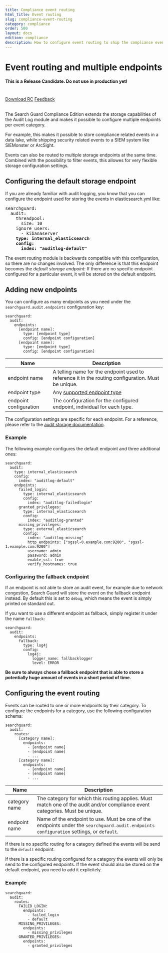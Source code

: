 ```yaml
---
title: Compliance event routing
html_title: Event routing
slug: compliance-event-routing
category: compliance
order: 500
layout: docs
edition: compliance
description: How to configure event routing to ship the compliance events to their correct storage destination
---
```

<!---
Copryight 2017 floragunn GmbH
-->

# Event routing and multiple endpoints

**This is a Release Candidate. Do not use in production yet!**

<div class="header-back-buttons helper center" style="margin-top: 40px">
<a href="https://downloads.search-guard.com/compliance-rc-1" target="_blank" class="button stroke rounded large blue">Download RC</a>
<a href="https://www.surveymonkey.de/r/SearchGuardVanguard" target="_blank" class="button stroke rounded large green">Feedback</a>
</div>

<br />

The Search Guard Compliance Edition extends the storage capabilities of the Audit Log module and makes it possible to configure multiple endpoints per event category.

For example, this makes it possible to store compliance related events in a data lake, while shipping security related events to a SIEM system like SIEMonster or ArcSight.

Events can also be routed to multiple storage endpoints at the same time. Combined with the possibility to filter events, this allowes for very flexible storage configuration settings.

## Configuring the default storage endpoint

If you are already familiar with audit logging, you know that you can configure the endpoint used for storing the events in elasticsearch.yml like:

<pre>
searchguard:
  audit:
    threadpool:
      size: 10
    ignore_users:
      - kibanaserver
    <b>type: internal_elasticsearch
    config:
      index: "auditlog-default"</b>
</pre>

The event routing module is backwards compatible with this configuration, so there are no changes involved. The only difference is that this endpoint becomes the *default storage endpoint*: If there are no specific endpoint configured for a particular event, it will be stored on the default endpoint.

## Adding new endpoints

You can configure as many endpoints as you need under the `searchguard.audit.endpoints` configuration key:

```
searchguard:
  audit:
    endpoints:
      [endpoint name]:
        type: [endpoint type]
        config: [endpoint configuration]
      [endpoint name]:
        type: [endpoint type]
        config: [endpoint configuration]
```

| Name | Description |
|---|---|
| endpoint name | A telling name for the endpoint used to reference it in the routing configuration. Must be unique.|
| endpoint type | Any [supported endpoint type](auditlogging_storage.md) |
| endpoint configuration | The configuration for the configured endpoint, individual for each type. |

The configuration settings are specific for each endpoint. For a reference, please refer to the [audit storage documentation](auditlogging_storage.md).

### Example

The following example configures the default endpoint and three additional ones:

```
searchguard:
  audit:
    type: internal_elasticsearch
    config:
      index: "auditlog-default"
    endpoints:
      failed_login:
        type: internal_elasticsearch
        config:
          index: "auditlog-failedlogin"
      granted_privileges:
        type: internal_elasticsearch
        config:
          index: "auditlog-granted"
      missing_privileges:
        type: external_elasticsearch
        config:
          index: "auditlog-missing"
          http_endpoints: ["sgssl-0.example.com:9200", "sgssl-1.example.com:9200"]
          username: admin
          password: admin
          enable_ssl: true
          verify_hostnames: true
```

### Configuring the fallback endpoint

If an endpoint is not able to store an audit event, for example due to network congestion, Search Guard will store the event on the fallback endpoint instead. By default this is set to `debug`, which means the event is simply printed on standard out.

If you want to use a different endpoint as fallback, simply register it under the name `fallback`:

```
searchguard:
  audit:
    endpoints:
      fallback:
        type: log4j
        config:
          log4j:
            logger_name: fallbacklogger
            level: ERROR
```

**Be sure to always chose a fallback endpoint that is able to store a potentially huge amount of events in a short period of time.** 

## Configuring the event routing

Events can be routed to one or more endpoints by their category. To configure the endpoints for a category, use the following configuration schema:

```
searchguard:
  audit:
    routes:
      [category name]:
        endpoints:
          - [endpoint name]
          - [endpoint name]
          - ...
      [category name]:
        endpoints:
          - [endpoint name]
          - [endpoint name]
          - ...
```

| Name | Description |
|---|---|
| category name | The category for which this routing applies. Must match one of the audit and/or compliance event categories. Must be unique.|
| endpoint name | Name of the endpoint to use. Must be one of the endpoints under the `searchguard.audit.endpoints configuration` settings, or `default`.|

If there is no specific routing for a category defined the events will be send to the `default` endpoint.

If there is a specific routing configured for a category the events will only be send to the configured endpoints. If the event should also be stored on the default endpoint, you need to add it explicitely.

### Example

```
searchguard:
  audit:
    routes:
      FAILED_LOGIN:
        endpoints:
          - failed_login
          - default
      MISSING_PRIVILEGES:
        endpoints:
          - missing_privileges
      GRANTED_PRIVILEGES:
        endpoints:
          - granted_privileges
```